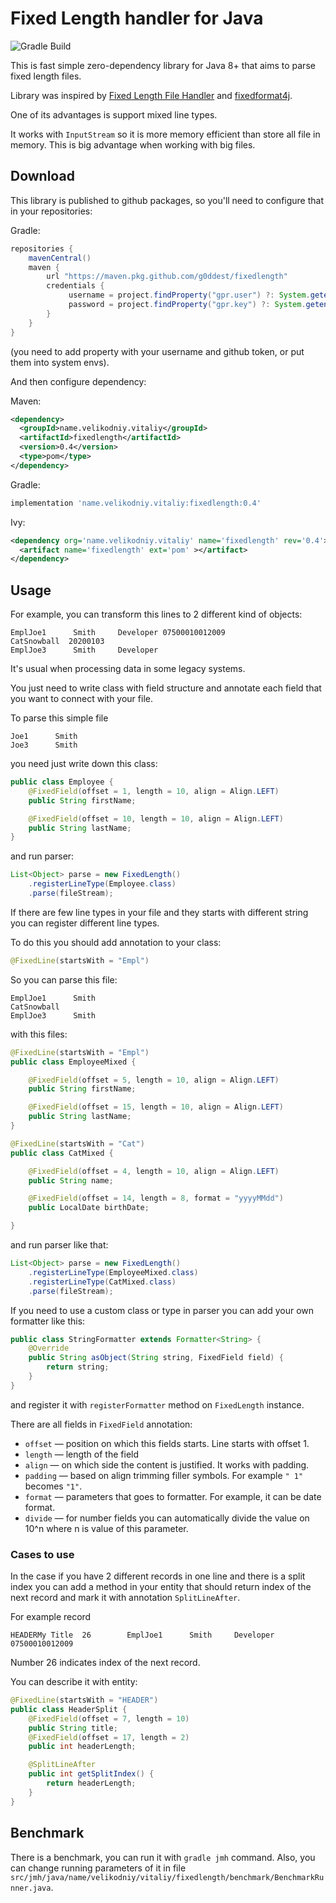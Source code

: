  # Fixed Length handler for Java
 
 ![Gradle Build](https://github.com/g0ddest/fixedlength/workflows/Gradle%20Build/badge.svg?branch=master)

This is fast simple zero-dependency library for Java 8+ that aims to parse fixed length files.

Library was inspired by [Fixed Length File Handler](https://github.com/GuiaBolso/fixed-length-file-handler) and [fixedformat4j](https://github.com/jeyben/fixedformat4j).

One of its advantages is support mixed line types.

It works with `InputStream` so it is more memory efficient than store all file in memory. This is big advantage when working with big files.  

## Download

This library is published to github packages, so you'll need to configure that in your repositories:

Gradle:
```groovy
repositories {
    mavenCentral()
    maven {
        url "https://maven.pkg.github.com/g0ddest/fixedlength"
        credentials {
             username = project.findProperty("gpr.user") ?: System.getenv("USERNAME")
             password = project.findProperty("gpr.key") ?: System.getenv("TOKEN")
        }
    }
}
```
(you need to add property with your username and github token, or put them into system envs).

And then configure dependency:

Maven:
```xml
<dependency>
  <groupId>name.velikodniy.vitaliy</groupId>
  <artifactId>fixedlength</artifactId>
  <version>0.4</version>
  <type>pom</type>
</dependency>
```

Gradle:
```groovy
implementation 'name.velikodniy.vitaliy:fixedlength:0.4'
```

Ivy:
```xml
<dependency org='name.velikodniy.vitaliy' name='fixedlength' rev='0.4'>
  <artifact name='fixedlength' ext='pom' ></artifact>
</dependency>
```

## Usage

For example, you can transform this lines to 2 different kind of objects:

```
EmplJoe1      Smith     Developer 07500010012009
CatSnowball  20200103
EmplJoe3      Smith     Developer 
```

It's usual when processing data in some legacy systems.

You just need to write class with field structure and annotate each field that you want to connect with your file.

To parse this simple file

```
Joe1      Smith     
Joe3      Smith     
```

you need just write down this class:

```java
public class Employee {
    @FixedField(offset = 1, length = 10, align = Align.LEFT)
    public String firstName;

    @FixedField(offset = 10, length = 10, align = Align.LEFT)
    public String lastName;
}
```

and run parser:

```java
List<Object> parse = new FixedLength()
    .registerLineType(Employee.class)
    .parse(fileStream);
```

If there are few line types in your file and they starts with different string you can register different line types.

To do this you should add annotation to your class:

```java
@FixedLine(startsWith = "Empl")
```

So you can parse this file:

```
EmplJoe1      Smith     
CatSnowball  
EmplJoe3      Smith     
```

with this files:

```java
@FixedLine(startsWith = "Empl")
public class EmployeeMixed {

    @FixedField(offset = 5, length = 10, align = Align.LEFT)
    public String firstName;

    @FixedField(offset = 15, length = 10, align = Align.LEFT)
    public String lastName;
}
```

```java
@FixedLine(startsWith = "Cat")
public class CatMixed {

    @FixedField(offset = 4, length = 10, align = Align.LEFT)
    public String name;

    @FixedField(offset = 14, length = 8, format = "yyyyMMdd")
    public LocalDate birthDate;

}
```

and run parser like that:

```java
List<Object> parse = new FixedLength()
    .registerLineType(EmployeeMixed.class)
    .registerLineType(CatMixed.class)
    .parse(fileStream);
```

If you need to use a custom class or type in parser you can add your own formatter like this:

```java
public class StringFormatter extends Formatter<String> {
    @Override
    public String asObject(String string, FixedField field) {
        return string;
    }
}
```

and register it with `registerFormatter` method on `FixedLength` instance.

There are all fields in `FixedField` annotation:
* `offset` —  position on which this fields starts. Line starts with offset 1.
* `length` — length of the field
* `align` — on which side the content is justified. It works with padding.
* `padding` — based on align trimming filler symbols. For example `" 1"` becomes `"1"`.
* `format` — parameters that goes to formatter. For example, it can be date format.
* `divide` — for number fields you can automatically divide the value on 10^n where n is value of this parameter.

### Cases to use

In the case if you have 2 different records in one line and there is a split index you can add a method in your entity that should return index of the next record and mark it with annotation `SplitLineAfter`.

For example record

```
HEADERMy Title  26        EmplJoe1      Smith     Developer 07500010012009
```

Number 26 indicates index of the next record.

You can describe it with entity:

```java
@FixedLine(startsWith = "HEADER")
public class HeaderSplit {
    @FixedField(offset = 7, length = 10)
    public String title;
    @FixedField(offset = 17, length = 2)
    public int headerLength;

    @SplitLineAfter
    public int getSplitIndex() {
        return headerLength;
    }
}
```

## Benchmark

There is a benchmark, you can run it with `gradle jmh` command. Also, you can change running parameters of it in file `src/jmh/java/name/velikodniy/vitaliy/fixedlength/benchmark/BenchmarkRunner.java`. 